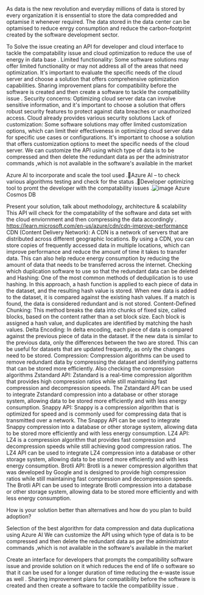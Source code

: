 As data is the new revolution and everyday millions of data is stored by every organization it is enssential to store the data compredded and optamise it whenever required.
The data stored in the data center can be optamised to reduce enrgy consumption and reduce the carbon–footprint created by the software development sector.

To Solve the issue creating an API for developer and cloud interface to tackle the compatability issue and cloud optimization to reduce the use of energy in data base .
Limited functionality: Some software solutions may offer limited functionality or may not address all of the areas that need optimization. It's important to evaluate the specific needs of the cloud server and choose a solution that offers comprehensive optimization capabilities.
Sharing improvement plans for compatibility before the software is created and then create a software to tackle the compatibility issue .
Security concerns: Optimizing cloud server data can involve sensitive information, and it's important to choose a solution that offers robust security features to protect against data breaches or unauthorized access.
Cloud already provides various security solutions 
Lack of customization: Some software solutions may offer limited customization options, which can limit their effectiveness in optimizing cloud server data for specific use cases or configurations. It's important to choose a solution that offers customization options to meet the specific needs of the cloud server.
We can customize the API using which type of data is to be compressed and then delete the redundant data as per the administrator commands ,which is not available in the software's available in the market 

Azure AI to incorporate and scale the tool used .Azure AI – to check various algorithms testing and check for the status .Developer optimizing tool to promt the developer with the compatability issues .![image](https://user-images.githubusercontent.com/36705598/234005371-f2244ed3-5b38-4856-a6fa-ed8b076ae96d.png)
Azure Cosmos DB

Present your solution, talk about methodology, architecture & scalability
This API will check for the compatability of the software and data set with the cloud enviornment and then compressing the data accordingly .
https://learn.microsoft.com/en-us/azure/cdn/cdn-improve-performance
CDN (Content Delivery Network): A CDN is a network of servers that are distributed across different geographic locations. By using a CDN, you can store copies of frequently accessed data in multiple locations, which can improve performance and reduce the amount of time it takes to transfer data. This can also help reduce energy consumption by reducing the amount of data that needs to be transferred across the internet.
Checking which duplication software to use so that the redundant data can be deleted and Hashing: One of the most common methods of deduplication is to use hashing. In this approach, a hash function is applied to each piece of data in the dataset, and the resulting hash value is stored. When new data is added to the dataset, it is compared against the existing hash values. If a match is found, the data is considered redundant and is not stored.
Content-Defined Chunking: This method breaks the data into chunks of fixed size, called blocks, based on the content rather than a set block size. Each block is assigned a hash value, and duplicates are identified by matching the hash values.
Delta Encoding: In delta encoding, each piece of data is compared against the previous piece of data in the dataset. If the new data is similar to the previous data, only the differences between the two are stored. This can be useful for datasets that are updated frequently, as only the changes need to be stored.
Compression: Compression algorithms can be used to remove redundant data by compressing the dataset and identifying patterns that can be stored more efficiently.
Also checking the compression algorithms 
Zstandard API: Zstandard is a real-time compression algorithm that provides high compression ratios while still maintaining fast compression and decompression speeds. The Zstandard API can be used to integrate Zstandard compression into a database or other storage system, allowing data to be stored more efficiently and with less energy consumption.
Snappy API: Snappy is a compression algorithm that is optimized for speed and is commonly used for compressing data that is transmitted over a network. The Snappy API can be used to integrate Snappy compression into a database or other storage system, allowing data to be stored more efficiently and with less energy consumption.
LZ4 API: LZ4 is a compression algorithm that provides fast compression and decompression speeds while still achieving good compression ratios. The LZ4 API can be used to integrate LZ4 compression into a database or other storage system, allowing data to be stored more efficiently and with less energy consumption.
Brotli API: Brotli is a newer compression algorithm that was developed by Google and is designed to provide high compression ratios while still maintaining fast compression and decompression speeds. The Brotli API can be used to integrate Brotli compression into a database or other storage system, allowing data to be stored more efficiently and with less energy consumption.


How is your solution better than alternatives and how do you plan to build adoption?

Selection of the best algorithm for data compression and data duplicationa using Azure AI 
We can customize the API using which type of data is to be compressed and then delete the redundant data as per the administrator commands ,which is not available in the software's available in the market 

Create an interface for developers that prompts the compatibility software issue and provide solution on it which reduces the end of life o software so that it can be used for a longer duration of time reducing the e-waste issue as well .
Sharing improvement plans for compatibility before the software is created and then create a software to tackle the compatibility issue .

